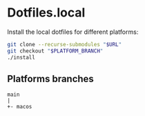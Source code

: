 # Dotfiles.local

Install the local dotfiles for different platforms:

```bash
git clone --recurse-submodules "$URL"
git checkout "$PLATFORM_BRANCH"
./install
```

## Platforms branches

```text
main
|
+- macos
```
